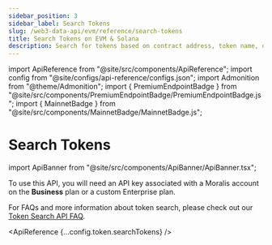 ```yaml
---
sidebar_position: 3
sidebar_label: Search Tokens
slug: /web3-data-api/evm/reference/search-tokens
title: Search Tokens on EVM & Solana
description: Search for tokens based on contract address, token name, or token symbol - EVM & Solana
---
```


import ApiReference from "@site/src/components/ApiReference";
import config from "@site/configs/api-reference/configs.json";
import Admonition from "@theme/Admonition";
import { PremiumEndpointBadge } from "@site/src/components/PremiumEndpointBadge/PremiumEndpointBadge.js";
import { MainnetBadge } from "@site/src/components/MainnetBadge/MainnetBadge.js";

# Search Tokens <MainnetBadge /> <PremiumEndpointBadge />

import ApiBanner from "@site/src/components/ApiBanner/ApiBanner.tsx";

<Admonition type="info" icon="💡" title="Premium Endpoint">
    <p>
      To use this API, you will need an API key associated with a Moralis 
      account on the <strong>Business</strong> plan or a custom Enterprise plan.
    </p>
    <p>
      For FAQs and more information about token search, please check out our <a href="/web3-data-api/evm/token-search">Token Search API FAQ</a>.
    </p>
</Admonition>

<ApiReference {...config.token.searchTokens} />
